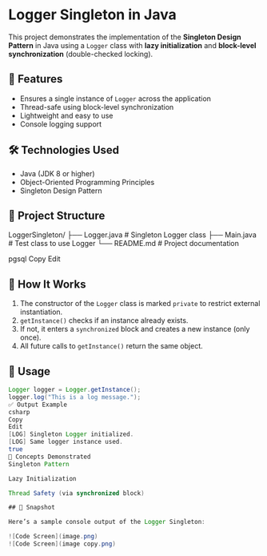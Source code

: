 # Logger Singleton in Java

This project demonstrates the implementation of the **Singleton Design Pattern** in Java using a `Logger` class with **lazy initialization** and **block-level synchronization** (double-checked locking).

## 🚀 Features

- Ensures a single instance of `Logger` across the application
- Thread-safe using block-level synchronization
- Lightweight and easy to use
- Console logging support

## 🛠️ Technologies Used

- Java (JDK 8 or higher)
- Object-Oriented Programming Principles
- Singleton Design Pattern

## 📂 Project Structure

LoggerSingleton/
├── Logger.java # Singleton Logger class
├── Main.java # Test class to use Logger
└── README.md # Project documentation

pgsql
Copy
Edit

## 🔧 How It Works

1. The constructor of the `Logger` class is marked `private` to restrict external instantiation.
2. `getInstance()` checks if an instance already exists.
3. If not, it enters a `synchronized` block and creates a new instance (only once).
4. All future calls to `getInstance()` return the same object.

## 📌 Usage

```java
Logger logger = Logger.getInstance();
logger.log("This is a log message.");
✅ Output Example
csharp
Copy
Edit
[LOG] Singleton Logger initialized.
[LOG] Same logger instance used.
true
🧠 Concepts Demonstrated
Singleton Pattern

Lazy Initialization

Thread Safety (via synchronized block)

## 📸 Snapshot

Here’s a sample console output of the Logger Singleton:

![Code Screen](image.png)
![Code Screen](image copy.png)
